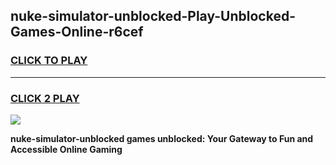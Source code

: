 
## nuke-simulator-unblocked-Play-Unblocked-Games-Online-r6cef
<h3>
<a href="https://premium76.site?title=nuke-simulator-unblocked&ref=25A">CLICK TO PLAY</a></h3>
<hr>

<h3>
<a href="https://premium76.site?title=nuke-simulator-unblocked&ref=25A">CLICK 2 PLAY</a>
  
</h3>

<a href="https://premium76.site?title=nuke-simulator-unblocked&ref=25A"><img src="https://clearcache.store/games.png"></a>


**nuke-simulator-unblocked games unblocked: Your Gateway to Fun and Accessible Online Gaming**
